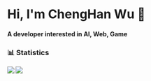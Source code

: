 # Hi, I'm ChengHan Wu 👋

#### A developer interested in AI, Web, Game

### 📊 Statistics

<p>
  <img align="left" src="https://github-readme-stats.vercel.app/api?username=henry32144&theme=holi" />
</p>
<p>
  <img align="center" src="https://github-readme-stats.vercel.app/api/top-langs?username=henry32144&layout=compact&langs_count=8&card_width=320&theme=holi" />
</p>
